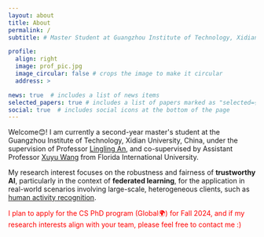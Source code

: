 ```yaml
---
layout: about
title: About
permalink: /
subtitle: # Master Student at Guangzhou Institute of Technology, Xidian University, China

profile:
  align: right
  image: prof_pic.jpg
  image_circular: false # crops the image to make it circular
  address: >

news: true  # includes a list of news items
selected_papers: true # includes a list of papers marked as "selected={true}"
social: true  # includes social icons at the bottom of the page
---
```


Welcome😊! I am currently a second-year master's student at the Guangzhou Institute of Technology, Xidian University, China, under the supervision of Professor [Lingling An](https://scholar.google.com/citations?hl=zh-CN&user=DZuZUBYAAAAJ&view_op=list_works&sortby=pubdate), and co-supervised by Assistant Professor [Xuyu Wang](https://users.cs.fiu.edu/~xuywang/) from Florida International University.

My research interest focuses on the robustness and fairness of **trustworthy AI**, particularly in the context of **federated learning**, for the application in real-world scenarios involving large-scale, heterogeneous clients, such as [human activity recognition](https://dl.acm.org/doi/pdf/10.1145/3580795).

<span style="color:red"> I plan to apply for the CS PhD program (Global🌍) for Fall 2024, and if my research interests align with your team, please feel free to contact me :)